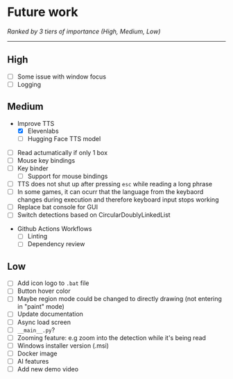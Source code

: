 # Future work
*Ranked by 3 tiers of importance (High, Medium, Low)*

---
## High
- [ ] Some issue with window focus
- [ ] Logging
## Medium
- Improve TTS
  - [x] Elevenlabs
  - [ ] Hugging Face TTS model
- [ ] Read actumatically if  only 1 box
- [ ] Mouse key bindings
- [ ] Key binder
  - [ ] Support for mouse bindings
- [ ] TTS does not shut up after pressing `esc` while reading a long phrase
- [ ] In some games, it can ocurr that the language from the keybaord changes during execution and therefore keyboard input stops working
- [ ] Replace bat console for GUI
- [ ] Switch detections based on CircularDoublyLinkedList
- Github Actions Workflows
    - [ ] Linting
    - [ ] Dependency review
## Low
  - [ ] Add icon logo to `.bat` file
  - [ ] Button hover color
  - [ ] Maybe region mode could be changed to directly drawing (not entering in "paint" mode)
  - [ ] Update documentation
  - [ ] Async load screen
  - [ ] `__main__.py`?
  - [ ] Zooming feature: e.g zoom into the detection while it's being read
  - [ ] Windows installer version (.msi)
  - [ ] Docker image
  - [ ] AI features
  - [ ] Add new demo video
